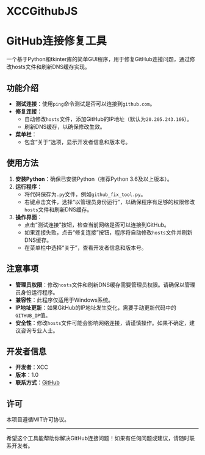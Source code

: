 # XCCGithubJS

# GitHub连接修复工具

一个基于Python和tkinter库的简单GUI程序，用于修复GitHub连接问题，通过修改hosts文件和刷新DNS缓存实现。

## 功能介绍

- **测试连接**：使用`ping`命令测试是否可以连接到`github.com`。
- **修复连接**：
  - 自动修改`hosts`文件，添加GitHub的IP地址（默认为`20.205.243.166`）。
  - 刷新DNS缓存，以确保修改生效。
- **菜单栏**：
  - 包含“关于”选项，显示开发者信息和版本号。

## 使用方法

1. **安装Python**：确保已安装Python（推荐Python 3.6及以上版本）。
2. **运行程序**：
   - 将代码保存为`.py`文件，例如`github_fix_tool.py`。
   - 右键点击文件，选择“以管理员身份运行”，以确保程序有足够的权限修改`hosts`文件和刷新DNS缓存。
3. **操作界面**：
   - 点击“测试连接”按钮，检查当前网络是否可以连接到GitHub。
   - 如果连接失败，点击“修复连接”按钮，程序将自动修改`hosts`文件并刷新DNS缓存。
   - 在菜单栏中选择“关于”，查看开发者信息和版本号。

## 注意事项

- **管理员权限**：修改`hosts`文件和刷新DNS缓存需要管理员权限。请确保以管理员身份运行程序。
- **兼容性**：此程序仅适用于Windows系统。
- **IP地址更新**：如果GitHub的IP地址发生变化，需要手动更新代码中的`GITHUB_IP`值。
- **安全性**：修改`hosts`文件可能会影响网络连接，请谨慎操作。如果不确定，建议咨询专业人士。

## 开发者信息

- **开发者**：XCC
- **版本**：1.0
- **联系方式**：[GitHub](https://github.com/bdxcc)

## 许可

本项目遵循MIT许可协议。

---

希望这个工具能帮助你解决GitHub连接问题！如果有任何问题或建议，请随时联系开发者。
